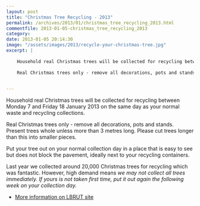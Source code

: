 ```yaml
---
layout: post
title: "Christmas Tree Recycling - 2013"
permalink: /archives/2013/01/christmas_tree_recycling_2013.html
commentfile: 2013-01-05-christmas_tree_recycling_2013
category: 
date: 2013-01-05 20:14:30
image: "/assets/images/2013/recycle-your-christmas-tree.jpg"
excerpt: |
    
    Household real Christmas trees will be collected for recycling between Monday 7 and Friday 18 January 2013 on the same day as your normal waste and recycling collections.
    
    Real Christmas trees only - remove all decorations, pots and stands. Present trees whole unless more than 3 metres long. Please cut trees longer than this into smaller pieces.
    

---
```


<a href="/assets/images/2013/recycle-your-christmas-tree.jpg" width="150" height="139" alt="recycle"  class="right"  /></a>

Household real Christmas trees will be collected for recycling between Monday 7 and Friday 18 January 2013 on the same day as your normal waste and recycling collections.

Real Christmas trees only - remove all decorations, pots and stands. Present trees whole unless more than 3 metres long. Please cut trees longer than this into smaller pieces.

Put your tree out on your normal collection day in a place that is easy to see but does not block the pavement, ideally next to your recycling containers.

Last year we collected around 20,000 Christmas trees for recycling which was fantastic. However, high demand means *we may not collect all trees immediately. If yours is not taken first time, put it out again the following week on your collection day.*

-   [More information on LBRUT site](http://www.richmond.gov.uk/home/environment/rubbish_and_recycling/household_recycling/christmas_tree_recycling.htm)
